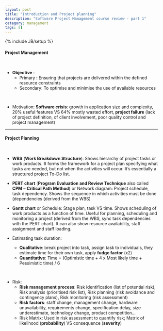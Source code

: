 ```yaml
---
layout: post
title: "Introduction and Project planning"
description: "Software Project Management course review - part 1"
category: management
tags: []
---
```

{% include JB/setup %}

#### Project Management

</br>

* **Objective** :
	- Primary : Ensuring that projects are delivered within the defined resource constraints
	- Secondary: To optimise and minimise the use of available resources    

</br>

* Motivation: **Software crisis**: growth in application size and complexity, 20% useful features VS 64% mostly wasted effort, **project failure** (lack of project definition, of client involvement, poor quality control and project management)

***

#### Project Planning

</br>

* **WBS** (**Work Breakdown Structure**): Shows hierarchy of project tasks or work products. It forms the framework for a project plan specifying what tasks are needed, but not when the activities will occur. It’s essentially a structured project To-Do list.

* **PERT chart** (**Program Evaluation and Review Technique** also called **CPM** – **Critical Path Method**) or Network diagram: Project schedule, task dependency. Shows the sequence in which activities must be done (dependencies (derived from the WBS)

* **Gantt chart** or Schedule: Stage plan, task VS time. Shows scheduling of work products as a function of time. Useful for planning, scheduling and monitoring a project (derived from the WBS, sync task dependencies with the PERT chart). It can also show resource availability, staff assignment and staff loading.

* Estimating task duration:  
	- **Qualitative**: break project into task, assign task to individuals, they estimate time for their own task, apply **fudge factor** (x2)
	- **Quantitative**: Time = (Optimistic time + 4 x Most likely time + Pessimistic time) / 6

</br>

* Risk:  
	- **Risk management process**: Risk identification (list of potential risk), Risk analysis (prioritised risk list), Risk planning (risk avoidance and contingency plans), Risk monitoring (risk assessment)  
	- **Risk factors**: staff change, management change, hardware unavailability, requirements change, specification delay, size underestimate, technology change, product competition…
	- Risk Matrix: Used in risk assessment to quantify risk; Matrix of likelihood (**probability**) VS consequence (**severity**)
